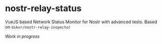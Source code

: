# nostr-relay-status

VueJS based Network Status Monitor for Nostr with advanced tests. Based on `dskvr/nostr-relay-inspector` 

_Work in progress_
